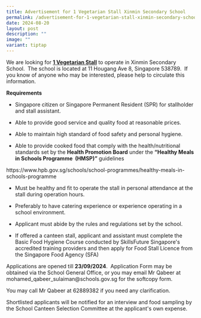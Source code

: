 ```yaml
---
title: Advertisement for 1 Vegetarian Stall Xinmin Secondary School
permalink: /advertisement-for-1-vegetarian-stall-xinmin-secondary-school/
date: 2024-08-20
layout: post
description: ""
image: ""
variant: tiptap
---
```

<p>We are looking for <strong><u>1 Vegetarian Stall</u></strong> to operate
in Xinmin Secondary School.&nbsp; The school is located at 11 Hougang Ave
8, Singapore 538789.&nbsp; If you know of anyone who may be interested,
please help to circulate this information.</p>
<p><strong>Requirements</strong>
</p>
<ul data-tight="true" class="tight">
<li>
<p>Singapore citizen or Singapore Permanent Resident (SPR) for stallholder
and stall assistant.</p>
</li>
<li>
<p>Able to provide good service and quality food at reasonable prices.</p>
</li>
<li>
<p>Able to maintain high standard of food safety and personal hygiene.</p>
</li>
<li>
<p>Able to provide cooked food that comply with the health/nutritional standards
set by the&nbsp;<strong>Health Promotion Board</strong>&nbsp;under the&nbsp;<strong>“Healthy Meals in Schools Programme &nbsp;(HMSP)”</strong>&nbsp;guidelines</p>
</li>
</ul>
<p><a rel="noopener noreferrer nofollow" target="_blank">https://www.hpb.gov.sg/schools/school-programmes/healthy-meals-in-schools-programme</a>
</p>
<ul data-tight="true" class="tight">
<li>
<p>Must be healthy and fit to operate the stall in personal attendance at
the stall during operation hours.</p>
</li>
<li>
<p>Preferably to have catering experience or experience operating in a school
environment.</p>
</li>
<li>
<p>Applicant must abide by the rules and regulations set by the school.</p>
</li>
<li>
<p>If offered a canteen stall, applicant and assistant must complete the
Basic Food Hygiene Course conducted by SkillsFuture Singapore's accredited
training providers and then apply for Food Stall Licence from the Singapore
Food Agency (SFA)</p>
</li>
</ul>
<p>Applications are opened till <strong>23/09/2024</strong>.&nbsp; Application
Form may be obtained via the School General Office, or you may email Mr
Qabeer at <a rel="noopener noreferrer nofollow" target="_blank">mohamed_qabeer_sulaiman@schools.gov.sg</a> for
the softcopy form.</p>
<p>You may call Mr Qabeer at 62889382 if you need any clarification.</p>
<p>Shortlisted applicants will be notified for an interview and food sampling
by the School Canteen Selection Committee at the applicant's own expense.</p>